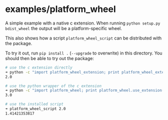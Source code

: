 # examples/platform_wheel
A simple example with a native c extension. When running `python setup.py bdist_wheel` the output will be a platform-specific wheel.

This also shows how a script `platform_wheel_script` can be distributed with the package.

To try it out, run `pip install .` (`--upgrade` to overwrite) in this directory. You should then be able to try out the package:

```bash
# use the c extension directly
➜ python -c "import platform_wheel_extension; print platform_wheel_extension.sqrtf(4.0)"
2.0

# use the python wrapper of the c extension
➜ python -c "import platform_wheel; print platform_wheel.use_extension(9.0)"
3.0

# use the installed script
➜ platform_wheel_script 2.0
1.41421353817
```
